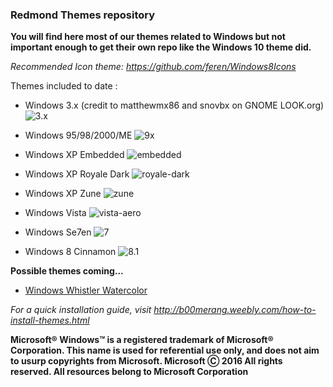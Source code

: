 ### Redmond Themes repository ###

**You will find here most of our themes related to Windows but not important enough to get their own repo like the Windows 10 theme did.**

*Recommended Icon theme: https://github.com/feren/Windows8Icons*

Themes included to date : 
- Windows 3.x (credit to matthewmx86 ​and snovbx on GNOME LOOK.org)
![3.x](https://cloud.githubusercontent.com/assets/15310985/15758500/e45aed8a-28d8-11e6-933e-a52e7f24135e.png)

- Windows 95/98/2000/ME
![9x](http://b00merang.weebly.com/uploads/1/6/8/1/16813022/screenshot-2016-10-14-17-06-00_orig.png)

- Windows XP Embedded
![embedded](http://b00merang.weebly.com/uploads/1/6/8/1/16813022/screenshot-2016-09-25-16-13-22_2_orig.png)

- Windows XP Royale Dark
![royale-dark](https://cloud.githubusercontent.com/assets/15310985/19190540/22312646-8c6c-11e6-99e5-2b0b88d9e90c.png)

- Windows XP Zune
![zune](http://b00merang.weebly.com/uploads/1/6/8/1/16813022/screenshot-2016-09-25-12-34-45_orig.png)

- Windows Vista
![vista-aero](http://b00merang.weebly.com/uploads/1/6/8/1/16813022/screenshot-2016-10-13-17-07-53_orig.png)

- Windows Se7en
![7](http://b00merang.weebly.com/uploads/1/6/8/1/16813022/screenshot-2016-09-26-11-44-04_orig.png)

- Windows 8 Cinnamon
![8.1](http://b00merang.weebly.com/uploads/1/6/8/1/16813022/8608806_orig.png?294)

**Possible themes coming...**
- [Windows Whistler Watercolor](https://github.com/B00merang-Project/Windows-Whistler-Watercolor)

*For a quick installation guide, visit http://b00merang.weebly.com/how-to-install-themes.html*

**Microsoft® Windows™ is a registered trademark of Microsoft® Corporation. This name is used for referential use only, and does not aim to usurp copyrights from Microsoft. Microsoft Ⓒ 2016 All rights reserved. All resources belong to Microsoft Corporation**

